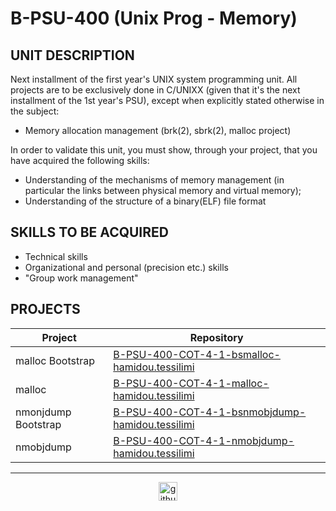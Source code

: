 # B-PSU-400 (Unix Prog - Memory)

## UNIT DESCRIPTION

Next installment of the first year's UNIX system programming unit. All projects are to be exclusively done in C/UNIXX (given that it's the next installment of the 1st year's PSU), except when explicitly stated otherwise in the subject:  

- Memory allocation management (brk(2), sbrk(2), malloc project)

In order to validate this unit, you must show, through your project, that you have acquired the following skills: 

- Understanding of the mechanisms of memory management 
  (in particular the links between physical memory and virtual memory); 
- Understanding of the structure of a binary(ELF) file format 

## SKILLS TO BE ACQUIRED

- Technical skills
- Organizational and personal (precision etc.) skills 
- "Group work management" 

## PROJECTS

| Project  | Repository |
| ------------- | ------------- |
| malloc Bootstrap  | [B-PSU-400-COT-4-1-bsmalloc-hamidou.tessilimi](./B-PSU-400-COT-4-1-bsmalloc-hamidou.tessilimi)  |
| malloc | [B-PSU-400-COT-4-1-malloc-hamidou.tessilimi](./B-PSU-400-COT-4-1-malloc-hamidou.tessilimi)  |
| nmonjdump Bootstrap  | [B-PSU-400-COT-4-1-bsnmobjdump-hamidou.tessilimi](./B-PSU-400-COT-4-1-bsnmobjdump-hamidou.tessilimi)  |
| nmobjdump  | [B-PSU-400-COT-4-1-nmobjdump-hamidou.tessilimi](./B-PSU-400-COT-4-1-nmobjdump-hamidou.tessilimi)  |

---

<div align="center">

<a href="https://github.com/blacky-yg" target="_blank"><img src="https://cdn.jsdelivr.net/npm/simple-icons@3.0.1/icons/github.svg" alt="github.com" width="30"></a>

</div>